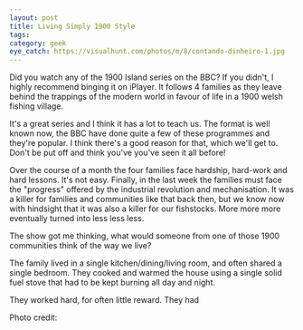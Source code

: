 ```yaml
---
layout: post
title: Living Simply 1900 Style
tags: 
category: geek
eye_catch: https://visualhunt.com/photos/m/8/contando-dinheiro-1.jpg
---
```


Did you watch any of the 1900 Island series on the BBC? If you didn't, I highly recommend binging it on iPlayer. It follows 4 families as they leave behind the trappings of the modern world in favour of life in a 1900 welsh fishing village.

It's a great series and I think it has a lot to teach us. The format is well known now, the BBC have done quite a few of these programmes and they're popular. I think there's a good reason for that, which we'll get to. Don't be put off and think you've you've seen it all before!

<!--more-->

Over the course of a month the four families face hardship, hard-work and hard lessons. It's not easy. Finally, in the last week the families must face the "progress" offered by the industrial revolution and mechanisation. It was a killer for families and communities like that back then, but we know now with hindsight that it was also a killer for our fishstocks. More more more eventually turned into less less less.

The show got me thinking, what would someone from one of those 1900 communities think of the way we live?

The family lived in a single kitchen/dining/living room, and often shared a single bedroom. They cooked and warmed the house using a single solid fuel stove that had to be kept burning all day and night.

They worked hard, for often little reward. They had 

Photo credit:
